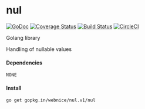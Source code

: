 # nul

[![GoDoc](https://godoc.org/gopkg.in/webnice/nul.v1/nul?status.svg)](https://godoc.org/gopkg.in/webnice/nul.v1/nul)
[![Coverage Status](https://coveralls.io/repos/github/webnice/nul/badge.svg?branch=v1)](https://coveralls.io/github/webnice/nul?branch=v1)
[![Build Status](https://travis-ci.org/webnice/nul.svg?branch=v1)](https://travis-ci.org/webnice/nul)
[![CircleCI](https://circleci.com/gh/webnice/nul/tree/v1.svg?style=svg)](https://circleci.com/gh/webnice/nul/tree/v1)

Golang library

Handling of nullable values


#### Dependencies

	NONE

#### Install
```bash
go get gopkg.in/webnice/nul.v1/nul
```
